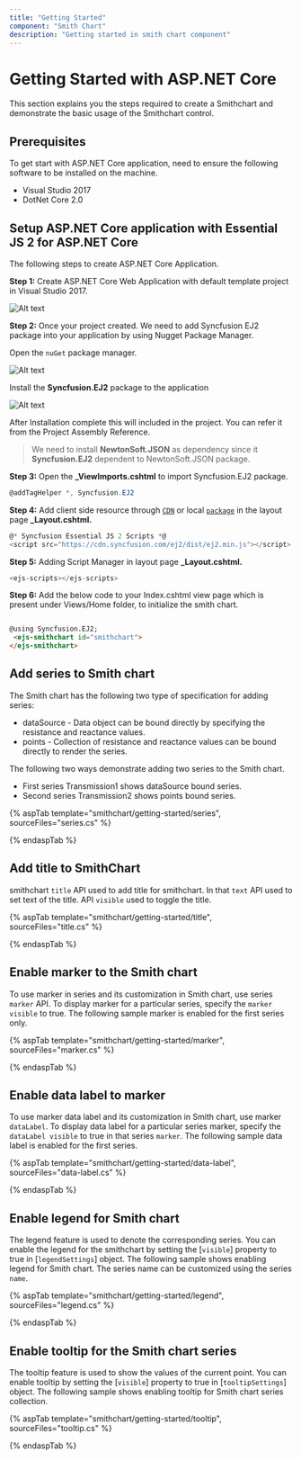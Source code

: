 ```yaml
---
title: "Getting Started"
component: "Smith Chart"
description: "Getting started in smith chart component"
---
```


# Getting Started with ASP.NET Core

This section explains you the steps required to create a Smithchart and demonstrate the basic usage of the Smithchart control.

## Prerequisites

To get start with ASP.NET Core application, need to ensure the following software to be installed on the machine.

* Visual Studio 2017
* DotNet Core 2.0

## Setup ASP.NET Core application with Essential JS 2 for ASP.NET Core

The following steps to create ASP.NET Core Application.

**Step 1:** Create ASP.NET Core Web Application with default template project in Visual Studio 2017.

![Alt text](./images/default-template.png)

**Step 2:** Once your project created. We need to add Syncfusion EJ2 package into your application by using Nugget Package Manager.

Open the `nuGet` package manager.

![Alt text](./images/solution-Explorer.png)

Install the **Syncfusion.EJ2** package to the application

![Alt text](./images/nuget-demo.png)

After Installation complete this will included in the project. You can refer it from the Project Assembly Reference.

> We need to install **NewtonSoft.JSON** as dependency since it **Syncfusion.EJ2** dependent to NewtonSoft.JSON package.

**Step 3:** Open the **_ViewImports.cshtml** to import Syncfusion.EJ2 package.

```cs
@addTagHelper *, Syncfusion.EJ2
```

**Step 4:** Add client side resource through [`CDN`](http://ej2.syncfusion.com/15.4.23/documentation/base/deployment.html?lang=typescript#cdn) or local [`package`](https://www.npmjs.com/package/@syncfusion/ej2) in the layout page **_Layout.cshtml.**

```cs
@* Syncfusion Essential JS 2 Scripts *@
<script src="https://cdn.syncfusion.com/ej2/dist/ej2.min.js"></script>
```

**Step 5:** Adding Script Manager in layout page **_Layout.cshtml.**

```cs
<ejs-scripts></ejs-scripts>
```

**Step 6:** Add the below code to your Index.cshtml view page which is present under Views/Home folder, to initialize the smith chart.

```html

@using Syncfusion.EJ2;
 <ejs-smithchart id="smithchart">
</ejs-smithchart>

```

## Add series to Smith chart

The Smith chart has the following two type of specification for adding series:

* dataSource - Data object can be bound directly by specifying the resistance and reactance values.
* points - Collection of resistance and reactance values can be bound directly to render the series.

The following two ways demonstrate adding two series to the Smith chart.

* First series Transmission1 shows dataSource bound series.
* Second series Transmission2 shows points bound series.

{% aspTab template="smithchart/getting-started/series", sourceFiles="series.cs" %}

{% endaspTab %}

## Add title to SmithChart

smithchart `title` API used to add title for smithchart. In that `text` API used to set text of the title. API `visible` used to toggle the title.

{% aspTab template="smithchart/getting-started/title", sourceFiles="title.cs" %}

{% endaspTab %}

## Enable marker to the Smith chart

To use marker in series and its customization in Smith chart, use series `marker` API. To display marker for a particular series, specify the `marker visible` to true. The following sample marker is enabled for the first series only.

{% aspTab template="smithchart/getting-started/marker", sourceFiles="marker.cs" %}

{% endaspTab %}

## Enable data label to marker

To use marker data label and its customization in Smith chart, use marker `dataLabel`. To display data label for a particular series marker, specify the `dataLabel visible` to true in that series `marker`. The following sample data label is enabled for the first series.

{% aspTab template="smithchart/getting-started/data-label", sourceFiles="data-label.cs" %}

{% endaspTab %}

## Enable legend for Smith chart

The legend feature is used to denote the corresponding series. You can enable the legend for the smithchart by setting the [`visible`]
property to true in [`legendSettings`] object. The following sample shows enabling legend for Smith chart. The series name can be customized using the series `name`.

{% aspTab template="smithchart/getting-started/legend", sourceFiles="legend.cs" %}

{% endaspTab %}

## Enable tooltip for the Smith chart series

The tooltip feature is used to show the values of the current point. You can enable tooltip by setting the [`visible`] property to true
in [`tooltipSettings`] object. The following sample shows enabling tooltip for Smith chart series collection.

{% aspTab template="smithchart/getting-started/tooltip", sourceFiles="tooltip.cs" %}

{% endaspTab %}
